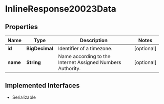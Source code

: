 

# InlineResponse20023Data


## Properties

Name | Type | Description | Notes
------------ | ------------- | ------------- | -------------
**id** | **BigDecimal** | Identifier of a timezone. |  [optional]
**name** | **String** | Name according to the Internet Assigned Numbers Authority. |  [optional]


## Implemented Interfaces

* Serializable


